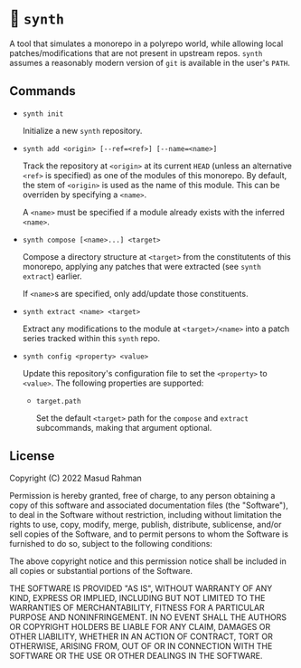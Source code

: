 # 🎹 `synth`

A tool that simulates a monorepo in a polyrepo world, while allowing local
patches/modifications that are not present in upstream repos. `synth` assumes a
reasonably modern version of `git` is available in the user's `PATH`.

## Commands

* `synth init`

    Initialize a new `synth` repository.

* `synth add <origin> [--ref=<ref>] [--name=<name>]`

    Track the repository at `<origin>` at its current `HEAD` (unless an
    alternative `<ref>` is specified) as one of the modules of this monorepo.
    By default, the stem of `<origin>` is used as the name of this module. This
    can be overriden by specifying a `<name>`.

    A `<name>` must be specified if a module already exists with the inferred
    `<name>`.

* `synth compose [<name>...] <target>`

    Compose a directory structure at `<target>` from the constitutents of this
    monorepo, applying any patches that were extracted (see `synth extract`)
    earlier.

    If `<name>`s are specified, only add/update those constituents.

* `synth extract <name> <target>`

    Extract any modifications to the module at `<target>/<name>` into a patch
    series tracked within this `synth` repo.

* `synth config <property> <value>`

    Update this repository's configuration file to set the `<property>` to
    `<value>`. The following properties are supported:

    * `target.path`

        Set the default `<target>` path for the `compose` and `extract`
        subcommands, making that argument optional.

## License

Copyright (C) 2022 Masud Rahman

Permission is hereby granted, free of charge, to any person obtaining a copy of
this software and associated documentation files (the "Software"), to deal in
the Software without restriction, including without limitation the rights to
use, copy, modify, merge, publish, distribute, sublicense, and/or sell copies
of the Software, and to permit persons to whom the Software is furnished to do
so, subject to the following conditions:

The above copyright notice and this permission notice shall be included in all
copies or substantial portions of the Software.

THE SOFTWARE IS PROVIDED "AS IS", WITHOUT WARRANTY OF ANY KIND, EXPRESS OR
IMPLIED, INCLUDING BUT NOT LIMITED TO THE WARRANTIES OF MERCHANTABILITY,
FITNESS FOR A PARTICULAR PURPOSE AND NONINFRINGEMENT. IN NO EVENT SHALL THE
AUTHORS OR COPYRIGHT HOLDERS BE LIABLE FOR ANY CLAIM, DAMAGES OR OTHER
LIABILITY, WHETHER IN AN ACTION OF CONTRACT, TORT OR OTHERWISE, ARISING FROM,
OUT OF OR IN CONNECTION WITH THE SOFTWARE OR THE USE OR OTHER DEALINGS IN THE
SOFTWARE.
